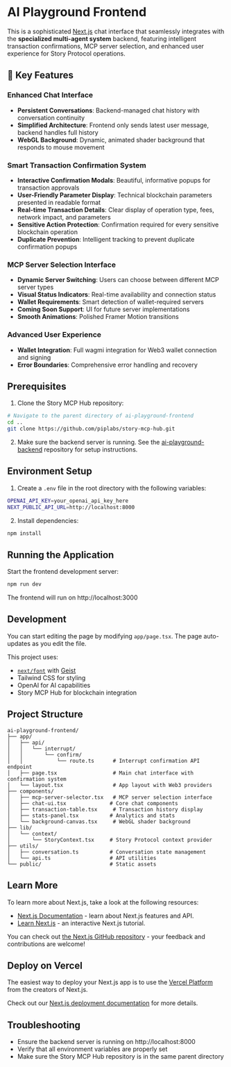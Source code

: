 # AI Playground Frontend

This is a sophisticated [Next.js](https://nextjs.org) chat interface that seamlessly integrates with the **specialized multi-agent system** backend, featuring intelligent transaction confirmations, MCP server selection, and enhanced user experience for Story Protocol operations.

## 🎨 Key Features

### **Enhanced Chat Interface**
- **Persistent Conversations**: Backend-managed chat history with conversation continuity
- **Simplified Architecture**: Frontend only sends latest user message, backend handles full history
- **WebGL Background**: Dynamic, animated shader background that responds to mouse movement

### **Smart Transaction Confirmation System**
- **Interactive Confirmation Modals**: Beautiful, informative popups for transaction approvals
- **User-Friendly Parameter Display**: Technical blockchain parameters presented in readable format
- **Real-time Transaction Details**: Clear display of operation type, fees, network impact, and parameters
- **Sensitive Action Protection**: Confirmation required for every sensitive blockchain operation
- **Duplicate Prevention**: Intelligent tracking to prevent duplicate confirmation popups

### **MCP Server Selection Interface**
- **Dynamic Server Switching**: Users can choose between different MCP server types
- **Visual Status Indicators**: Real-time availability and connection status
- **Wallet Requirements**: Smart detection of wallet-required servers
- **Coming Soon Support**: UI for future server implementations
- **Smooth Animations**: Polished Framer Motion transitions

### **Advanced User Experience**
- **Wallet Integration**: Full wagmi integration for Web3 wallet connection and signing
- **Error Boundaries**: Comprehensive error handling and recovery


## Prerequisites

1. Clone the Story MCP Hub repository:
```bash
# Navigate to the parent directory of ai-playground-frontend
cd ..
git clone https://github.com/piplabs/story-mcp-hub.git
```

2. Make sure the backend server is running. See the [ai-playground-backend](../ai-playground-backend) repository for setup instructions.

## Environment Setup

1. Create a `.env` file in the root directory with the following variables:
```bash
OPENAI_API_KEY=your_openai_api_key_here
NEXT_PUBLIC_API_URL=http://localhost:8000
```

2. Install dependencies:
```bash
npm install
```

## Running the Application

Start the frontend development server:
```bash
npm run dev
```
The frontend will run on http://localhost:3000

## Development

You can start editing the page by modifying `app/page.tsx`. The page auto-updates as you edit the file.

This project uses:
- [`next/font`](https://nextjs.org/docs/app/building-your-application/optimizing/fonts) with [Geist](https://vercel.com/font)
- Tailwind CSS for styling
- OpenAI for AI capabilities
- Story MCP Hub for blockchain integration

## Project Structure
```
ai-playground-frontend/
├── app/
│   ├── api/
│   │   └── interrupt/
│   │       └── confirm/
│   │           └── route.ts      # Interrupt confirmation API endpoint
│   ├── page.tsx                  # Main chat interface with confirmation system
│   └── layout.tsx                # App layout with Web3 providers
├── components/
│   ├── mcp-server-selector.tsx   # MCP server selection interface
│   ├── chat-ui.tsx              # Core chat components
│   ├── transaction-table.tsx     # Transaction history display
│   ├── stats-panel.tsx          # Analytics and stats
│   └── background-canvas.tsx     # WebGL shader background
├── lib/
│   └── context/
│       └── StoryContext.tsx     # Story Protocol context provider
├── utils/
│   ├── conversation.ts          # Conversation state management
│   └── api.ts                   # API utilities
└── public/                      # Static assets
```

## Learn More

To learn more about Next.js, take a look at the following resources:

- [Next.js Documentation](https://nextjs.org/docs) - learn about Next.js features and API.
- [Learn Next.js](https://nextjs.org/learn) - an interactive Next.js tutorial.

You can check out [the Next.js GitHub repository](https://github.com/vercel/next.js) - your feedback and contributions are welcome!

## Deploy on Vercel

The easiest way to deploy your Next.js app is to use the [Vercel Platform](https://vercel.com/new?utm_medium=default-template&filter=next.js&utm_source=create-next-app&utm_campaign=create-next-app-readme) from the creators of Next.js.

Check out our [Next.js deployment documentation](https://nextjs.org/docs/app/building-your-application/deploying) for more details.

## Troubleshooting

- Ensure the backend server is running on http://localhost:8000
- Verify that all environment variables are properly set
- Make sure the Story MCP Hub repository is in the same parent directory
